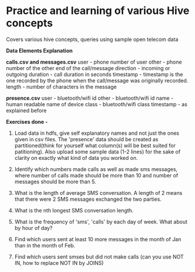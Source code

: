 # Practice and learning of various Hive concepts
Covers various hive concepts, queries using sample open telecom data

**Data Elements Explanation**

**calls.csv and messages.csv**
user - phone number of user
other - phone number of the other end of the call/message
direction - incoming or outgoing
duration - call duration in seconds
timestamp - timestamp is the one recorded by the phone when the call/message was originally recorded.
length - number of characters in the message

**presence.csv**
user - bluetooth/wifi id
other - bluetooth/wifi id
name - human readable name of device
class - bluetooth/wifi class
timestamp - as explained before

**Exercises done -**
1. Load data in hdfs, give self explanatory names and not just the ones given in csv files. The 'presence' data should be created as partitioned(think for yourself what column(s) will be best suited for patitioning). Also upload some sample data (1-2 lines) for the sake of clarity on exactly what kind of data you worked on.

2. Identify which numbers made calls as well as made sms messages, where number of calls made should be more than 10 and number of messages should be more than 5.

3. What is the length of average SMS conversation. A length of 2 means that there were 2 SMS messages exchanged the two parties.

4. What is the nth longest SMS conversation length.

5. What is the frequency of 'sms', 'calls' by each day of week. What about by hour of day?

6. Find which users sent at least 10 more messages in the month of Jan than in the month of Feb.

7. Find which users sent smses but did not make calls (can you use NOT IN, how to replace NOT IN by JOINS)

